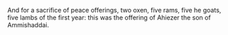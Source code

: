 And for a sacrifice of peace offerings, two oxen, five rams, five he goats, five lambs of the first year: this was the offering of Ahiezer the son of Ammishaddai.
